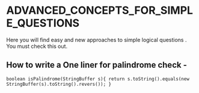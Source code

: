 # ADVANCED_CONCEPTS_FOR_SIMPLE_QUESTIONS
Here you will find easy and new approaches to simple logical questions . You must check this out.

## How to write a One liner for palindrome check - 
`
boolean isPalindrome(StringBuffer s){
        return s.toString().equals(new StringBuffer(s).toString().revers());
}
`

